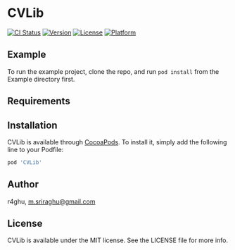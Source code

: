 # CVLib

[![CI Status](https://img.shields.io/travis/r4ghu/CVLib.svg?style=flat)](https://travis-ci.org/r4ghu/CVLib)
[![Version](https://img.shields.io/cocoapods/v/CVLib.svg?style=flat)](https://cocoapods.org/pods/CVLib)
[![License](https://img.shields.io/cocoapods/l/CVLib.svg?style=flat)](https://cocoapods.org/pods/CVLib)
[![Platform](https://img.shields.io/cocoapods/p/CVLib.svg?style=flat)](https://cocoapods.org/pods/CVLib)

## Example

To run the example project, clone the repo, and run `pod install` from the Example directory first.

## Requirements

## Installation

CVLib is available through [CocoaPods](https://cocoapods.org). To install
it, simply add the following line to your Podfile:

```ruby
pod 'CVLib'
```

## Author

r4ghu, m.sriraghu@gmail.com

## License

CVLib is available under the MIT license. See the LICENSE file for more info.
